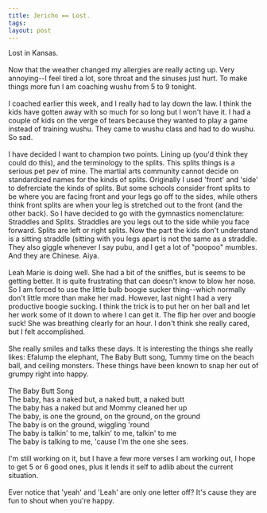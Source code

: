 ```yaml
---
title: Jericho == Lost.
tags: 
layout: post
---
```

Lost in Kansas.<br /><br />Now that the weather changed my allergies are really acting up.  Very annoying--I feel tired a lot, sore throat and the sinuses just hurt.  To make things more fun I am coaching wushu from  5 to 9 tonight.  <br /><br />I coached earlier this week, and I really had to lay down the law.  I think the kids have gotten away with so much for so long  but I won't have it.  I had a couple of kids on the verge of tears because they wanted to play a game instead of training wushu.  They came to wushu class and had to do wushu.  So sad. <br /><br />I have decided I want to champion two points.  Lining up (you'd think they could do this), and the terminology to the splits.  This splits things is a serious pet pev of mine.  The martial arts community cannot decide on standardized names for the kinds of splits.  Originally I used 'front' and 'side' to defrerciate the kinds of splits.  But some schools consider front splits to be where you are facing front and your legs go off to the sides, while others think front splits are when your leg is stretched out to the front (and the other back).  So I have decided to go with the gymnastics nomenclature: Straddles and Splits.  Straddles are you legs out to the side while you face forward.  Splits are left or right splits.  Now the part the kids don't understand is a sitting straddle (sitting with you legs apart is not the same as a straddle.  They also giggle whenever I say pubu, and I get a lot of "poopoo" mumbles. And they are Chinese.  Aiya.<br /><br />Leah Marie is doing well.  She had a bit of the sniffles, but is seems to be getting better.  It is quite frustrating that can doesn't know to blow her nose.  So I am forced to use the little bulb boogie sucker thing--which normally don't little more than make her mad.  However, last night I had a very productive boogie sucking.  I think the trick is to put her on her ball and let her work some of it down to where I can get it. The flip her over and boogie suck!  She was breathing clearly for an hour.  I don't think she really cared, but I felt accomplished. <br /><br />She really smiles and talks these days.  It is interesting the things she really likes: Efalump the elephant, The Baby Butt song, Tummy time on the beach ball, and ceiling monsters.  These things have been known to snap her out of grumpy right into happy.  <br /><br />The Baby Butt Song<br />The baby, has a naked but, a naked butt, a naked butt<br />The baby has a naked but and Mommy cleaned her up<br />The baby, is one the ground, on the ground, on the ground<br />The baby is on the ground, wiggling 'round <br />The baby is talkin' to me, talkin' to me, talkin' to me<br />The baby is talking to me, 'cause I'm the one she sees.<br /><br />I'm still working on it, but I have a few more verses I am working out, I hope to get 5 or 6 good ones, plus it lends it self to adlib about the current situation. <br /><br />Ever notice that 'yeah' and 'Leah' are only one letter off?  It's cause they are fun to shout when you're happy.
